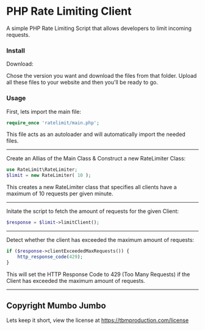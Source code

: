 # PHP Rate Limiting Client

A simple PHP Rate Limiting Script that allows developers to limit incoming requests.

### Install

Download:

Chose the version you want and download the files from that folder. Upload all these files to your website and then you'll be ready to go.

### Usage

First, lets import the main file:
```php
require_once 'ratelimit/main.php';
```

This file acts as an autoloader and will automatically import the needed files.

---
Create an Allias of the Main Class & Construct a new RateLimiter Class:
```php
use RateLimit\RateLimiter;
$limit = new RateLimiter( 10 );
```
This creates a new RateLimiter class that specifies all clients have a maximum of 10 requests per given minute.

---
Initate the script to fetch the amount of requests for the given Client:
```php
$response = $limit->limitClient(); 
```
---

Detect whether the client has exceeded the maximum amount of requests:
```php
if ($response->clientExceededMaxRequests()) {
	http_response_code(429);
}
```
This will set the HTTP Response Code to 429 (Too Many Requests) if the Client has exceeded the maximum amount of requests.

---

## Copyright Mumbo Jumbo

Lets keep it short, view the license at https://tbmproduction.com/license
